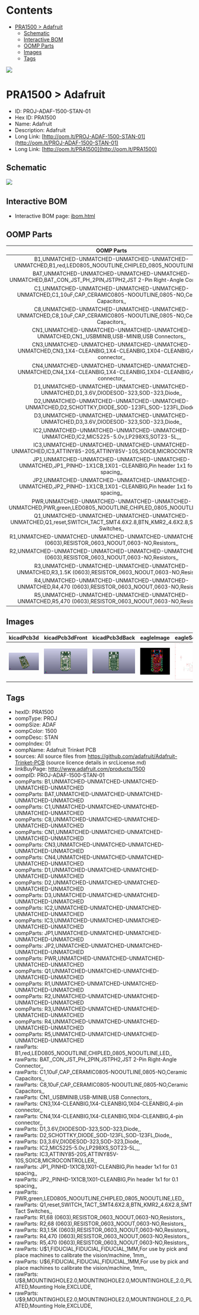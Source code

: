 



Contents
========

* [PRA1500 > Adafruit](#pra1500--adafruit)
	* [Schematic](#schematic)
	* [Interactive BOM](#interactive-bom)
	* [OOMP Parts](#oomp-parts)
	* [Images](#images)
	* [Tags](#tags)
  
![][im]
# PRA1500 > Adafruit

- ID: PROJ-ADAF-1500-STAN-01
- Hex ID: PRA1500
- Name: Adafruit
- Description: Adafruit
- Long Link: [http://oom.lt/PROJ-ADAF-1500-STAN-01](http://oom.lt/PROJ-ADAF-1500-STAN-01)
- Long Link: [http://oom.lt/PRA1500](http://oom.lt/PRA1500)

## Schematic
  
![][schem]
## Interactive BOM

- Interactive BOM page: [ibom.html](https://htmlpreview.github.io/?https://github.com/oomlout/oomlout_OOMP_projects/blob/main/PROJ-ADAF-1500-STAN-01/kicad/bom/ibom.html)

## OOMP Parts
  

|OOMP Parts|
| :---: |
|B1,UNMATCHED-UNMATCHED-UNMATCHED-UNMATCHED-UNMATCHED,B1,red,LED0805_NOOUTLINE,CHIPLED_0805_NOOUTLINE,LED,,|
|BAT,UNMATCHED-UNMATCHED-UNMATCHED-UNMATCHED-UNMATCHED,BAT,,CON_JST_PH_2PIN,JSTPH2,JST 2-Pin Right-Angle Connector,,|
|C1,UNMATCHED-UNMATCHED-UNMATCHED-UNMATCHED-UNMATCHED,C1,10uF,CAP_CERAMIC0805-NOOUTLINE,0805-NO,Ceramic Capacitors,,|
|C8,UNMATCHED-UNMATCHED-UNMATCHED-UNMATCHED-UNMATCHED,C8,10uF,CAP_CERAMIC0805-NOOUTLINE,0805-NO,Ceramic Capacitors,,|
|CN1,UNMATCHED-UNMATCHED-UNMATCHED-UNMATCHED-UNMATCHED,CN1,,USBMINIB,USB-MINIB,USB Connectors,,|
|CN3,UNMATCHED-UNMATCHED-UNMATCHED-UNMATCHED-UNMATCHED,CN3,1X4-CLEANBIG,1X4-CLEANBIG,1X04-CLEANBIG,4-pin connector,,|
|CN4,UNMATCHED-UNMATCHED-UNMATCHED-UNMATCHED-UNMATCHED,CN4,1X4-CLEANBIG,1X4-CLEANBIG,1X04-CLEANBIG,4-pin connector,,|
|D1,UNMATCHED-UNMATCHED-UNMATCHED-UNMATCHED-UNMATCHED,D1,3.6V,DIODESOD-323,SOD-323,Diode,,|
|D2,UNMATCHED-UNMATCHED-UNMATCHED-UNMATCHED-UNMATCHED,D2,SCHOTTKY,DIODE_SOD-123FL,SOD-123FL,Diode,,|
|D3,UNMATCHED-UNMATCHED-UNMATCHED-UNMATCHED-UNMATCHED,D3,3.6V,DIODESOD-323,SOD-323,Diode,,|
|IC2,UNMATCHED-UNMATCHED-UNMATCHED-UNMATCHED-UNMATCHED,IC2,MIC5225-5.0v,LP298XS,SOT23-5L,,,|
|IC3,UNMATCHED-UNMATCHED-UNMATCHED-UNMATCHED-UNMATCHED,IC3,ATTINY85-20S,ATTINY85V-10S,SOIC8,MICROCONTROLLER,,|
|JP1,UNMATCHED-UNMATCHED-UNMATCHED-UNMATCHED-UNMATCHED,JP1,,PINHD-1X1CB,1X01-CLEANBIG,Pin header 1x1 for 0.1 spacing,,|
|JP2,UNMATCHED-UNMATCHED-UNMATCHED-UNMATCHED-UNMATCHED,JP2,,PINHD-1X1CB,1X01-CLEANBIG,Pin header 1x1 for 0.1 spacing,,|
|PWR,UNMATCHED-UNMATCHED-UNMATCHED-UNMATCHED-UNMATCHED,PWR,green,LED0805_NOOUTLINE,CHIPLED_0805_NOOUTLINE,LED,,|
|Q1,UNMATCHED-UNMATCHED-UNMATCHED-UNMATCHED-UNMATCHED,Q1,reset,SWITCH_TACT_SMT4.6X2.8,BTN_KMR2_4.6X2.8,SMT Tact Switches,,|
|R1,UNMATCHED-UNMATCHED-UNMATCHED-UNMATCHED-UNMATCHED,R1,68 (0603),RESISTOR_0603_NOOUT,0603-NO,Resistors,,|
|R2,UNMATCHED-UNMATCHED-UNMATCHED-UNMATCHED-UNMATCHED,R2,68 (0603),RESISTOR_0603_NOOUT,0603-NO,Resistors,,|
|R3,UNMATCHED-UNMATCHED-UNMATCHED-UNMATCHED-UNMATCHED,R3,1.5K (0603),RESISTOR_0603_NOOUT,0603-NO,Resistors,,|
|R4,UNMATCHED-UNMATCHED-UNMATCHED-UNMATCHED-UNMATCHED,R4,470 (0603),RESISTOR_0603_NOOUT,0603-NO,Resistors,,|
|R5,UNMATCHED-UNMATCHED-UNMATCHED-UNMATCHED-UNMATCHED,R5,470 (0603),RESISTOR_0603_NOOUT,0603-NO,Resistors,,|

## Images
  
  

|kicadPcb3d|kicadPcb3dFront|kicadPcb3dBack|eagleImage|eagleSchemImage|
| :---: | :---: | :---: | :---: | :---: |
|[![kicadPcb3d](kicadPcb3d_140.png)](kicadPcb3d.png)|[![kicadPcb3dFront](kicadPcb3dFront_140.png)](kicadPcb3dFront.png)|[![kicadPcb3dBack](kicadPcb3dBack_140.png)](kicadPcb3dBack.png)|[![eagleImage](eagleImage_140.png)](eagleImage.png)|[![eagleSchemImage](eagleSchemImage_140.png)](eagleSchemImage.png)|

## Tags

- hexID: PRA1500
- oompType: PROJ
- oompSize: ADAF
- oompColor: 1500
- oompDesc: STAN
- oompIndex: 01
- oompName: Adafruit Trinket PCB
- sources: All source files from https://github.com/adafruit/Adafruit-Trinket-PCB (source licence details in srcLicense.md)
- linkBuyPage: http://www.adafruit.com/products/1500
- oompID: PROJ-ADAF-1500-STAN-01
- oompParts: B1,UNMATCHED-UNMATCHED-UNMATCHED-UNMATCHED-UNMATCHED
- oompParts: BAT,UNMATCHED-UNMATCHED-UNMATCHED-UNMATCHED-UNMATCHED
- oompParts: C1,UNMATCHED-UNMATCHED-UNMATCHED-UNMATCHED-UNMATCHED
- oompParts: C8,UNMATCHED-UNMATCHED-UNMATCHED-UNMATCHED-UNMATCHED
- oompParts: CN1,UNMATCHED-UNMATCHED-UNMATCHED-UNMATCHED-UNMATCHED
- oompParts: CN3,UNMATCHED-UNMATCHED-UNMATCHED-UNMATCHED-UNMATCHED
- oompParts: CN4,UNMATCHED-UNMATCHED-UNMATCHED-UNMATCHED-UNMATCHED
- oompParts: D1,UNMATCHED-UNMATCHED-UNMATCHED-UNMATCHED-UNMATCHED
- oompParts: D2,UNMATCHED-UNMATCHED-UNMATCHED-UNMATCHED-UNMATCHED
- oompParts: D3,UNMATCHED-UNMATCHED-UNMATCHED-UNMATCHED-UNMATCHED
- oompParts: IC2,UNMATCHED-UNMATCHED-UNMATCHED-UNMATCHED-UNMATCHED
- oompParts: IC3,UNMATCHED-UNMATCHED-UNMATCHED-UNMATCHED-UNMATCHED
- oompParts: JP1,UNMATCHED-UNMATCHED-UNMATCHED-UNMATCHED-UNMATCHED
- oompParts: JP2,UNMATCHED-UNMATCHED-UNMATCHED-UNMATCHED-UNMATCHED
- oompParts: PWR,UNMATCHED-UNMATCHED-UNMATCHED-UNMATCHED-UNMATCHED
- oompParts: Q1,UNMATCHED-UNMATCHED-UNMATCHED-UNMATCHED-UNMATCHED
- oompParts: R1,UNMATCHED-UNMATCHED-UNMATCHED-UNMATCHED-UNMATCHED
- oompParts: R2,UNMATCHED-UNMATCHED-UNMATCHED-UNMATCHED-UNMATCHED
- oompParts: R3,UNMATCHED-UNMATCHED-UNMATCHED-UNMATCHED-UNMATCHED
- oompParts: R4,UNMATCHED-UNMATCHED-UNMATCHED-UNMATCHED-UNMATCHED
- oompParts: R5,UNMATCHED-UNMATCHED-UNMATCHED-UNMATCHED-UNMATCHED
- rawParts: B1,red,LED0805_NOOUTLINE,CHIPLED_0805_NOOUTLINE,LED,,
- rawParts: BAT,,CON_JST_PH_2PIN,JSTPH2,JST 2-Pin Right-Angle Connector,,
- rawParts: C1,10uF,CAP_CERAMIC0805-NOOUTLINE,0805-NO,Ceramic Capacitors,,
- rawParts: C8,10uF,CAP_CERAMIC0805-NOOUTLINE,0805-NO,Ceramic Capacitors,,
- rawParts: CN1,,USBMINIB,USB-MINIB,USB Connectors,,
- rawParts: CN3,1X4-CLEANBIG,1X4-CLEANBIG,1X04-CLEANBIG,4-pin connector,,
- rawParts: CN4,1X4-CLEANBIG,1X4-CLEANBIG,1X04-CLEANBIG,4-pin connector,,
- rawParts: D1,3.6V,DIODESOD-323,SOD-323,Diode,,
- rawParts: D2,SCHOTTKY,DIODE_SOD-123FL,SOD-123FL,Diode,,
- rawParts: D3,3.6V,DIODESOD-323,SOD-323,Diode,,
- rawParts: IC2,MIC5225-5.0v,LP298XS,SOT23-5L,,,
- rawParts: IC3,ATTINY85-20S,ATTINY85V-10S,SOIC8,MICROCONTROLLER,,
- rawParts: JP1,,PINHD-1X1CB,1X01-CLEANBIG,Pin header 1x1 for 0.1 spacing,,
- rawParts: JP2,,PINHD-1X1CB,1X01-CLEANBIG,Pin header 1x1 for 0.1 spacing,,
- rawParts: PWR,green,LED0805_NOOUTLINE,CHIPLED_0805_NOOUTLINE,LED,,
- rawParts: Q1,reset,SWITCH_TACT_SMT4.6X2.8,BTN_KMR2_4.6X2.8,SMT Tact Switches,,
- rawParts: R1,68 (0603),RESISTOR_0603_NOOUT,0603-NO,Resistors,,
- rawParts: R2,68 (0603),RESISTOR_0603_NOOUT,0603-NO,Resistors,,
- rawParts: R3,1.5K (0603),RESISTOR_0603_NOOUT,0603-NO,Resistors,,
- rawParts: R4,470 (0603),RESISTOR_0603_NOOUT,0603-NO,Resistors,,
- rawParts: R5,470 (0603),RESISTOR_0603_NOOUT,0603-NO,Resistors,,
- rawParts: U$1,FIDUCIAL,FIDUCIAL,FIDUCIAL_1MM,For use by pick and place machines to calibrate the vision/machine, 1mm,,
- rawParts: U$6,FIDUCIAL,FIDUCIAL,FIDUCIAL_1MM,For use by pick and place machines to calibrate the vision/machine, 1mm,,
- rawParts: U$8,MOUNTINGHOLE2.0,MOUNTINGHOLE2.0,MOUNTINGHOLE_2.0_PLATED,Mounting Hole,EXCLUDE,
- rawParts: U$9,MOUNTINGHOLE2.0,MOUNTINGHOLE2.0,MOUNTINGHOLE_2.0_PLATED,Mounting Hole,EXCLUDE,



[im]: kicadPcb3d_450.png
[schem]: eagleSchemImage.png
